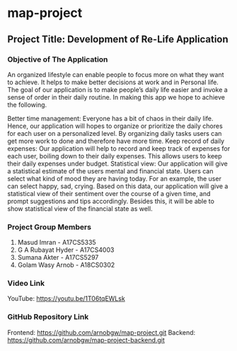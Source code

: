 # map-project

## Project Title: Development of Re-Life Application

### Objective of The Application
An organized lifestyle can enable people to focus more on what they want to achieve. It helps to make better decisions at work and in Personal life. The goal of our application is to make people’s daily life easier and invoke a sense of order in their daily routine. In making this app we hope to achieve the following.

Better time management: Everyone has a bit of chaos in their daily life. Hence, our application will hopes to organize or prioritize the daily chores for each user on a personalized level. By organizing daily tasks users can get more work to done and therefore have more time.
Keep record of daily expenses: Our application will help to record and keep track of expenses for each user, boiling down to their daily expenses. This allows users to keep their daily expenses under budget.
Statistical view: Our application will give a statistical estimate of the users mental and financial state. Users can select what kind of mood they are having today. For an example, the user can select happy, sad, crying. Based on this data, our application will give a statistical view of their sentiment over the course of a given time, and prompt suggestions and tips accordingly. Besides this, it will be able to show statistical view of the financial state as well.

### Project Group Members
1. Masud Imran - A17CS5335
2. G A Rubayat Hyder - A17CS4003
3. Sumana Akter - A17CS5297
4. Golam Wasy Arnob - A18CS0302

### Video Link
YouTube: https://youtu.be/1T06tqEWLsk

### GitHub Repository Link
Frontend: https://github.com/arnobgw/map-project.git
Backend: https://github.com/arnobgw/map-project-backend.git
